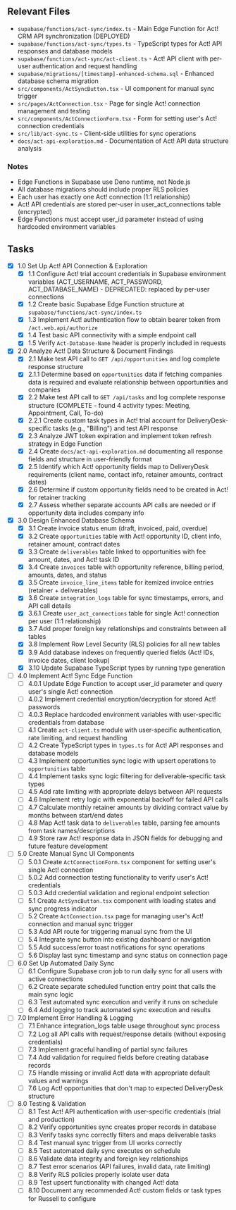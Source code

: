 ## Relevant Files

- `supabase/functions/act-sync/index.ts` - Main Edge Function for Act! CRM API synchronization (DEPLOYED)
- `supabase/functions/act-sync/types.ts` - TypeScript types for Act! API responses and database models  
- `supabase/functions/act-sync/act-client.ts` - Act! API client with per-user authentication and request handling
- `supabase/migrations/[timestamp]-enhanced-schema.sql` - Enhanced database schema migration
- `src/components/ActSyncButton.tsx` - UI component for manual sync trigger
- `src/pages/ActConnection.tsx` - Page for single Act! connection management and testing
- `src/components/ActConnectionForm.tsx` - Form for setting user's Act! connection credentials
- `src/lib/act-sync.ts` - Client-side utilities for sync operations
- `docs/act-api-exploration.md` - Documentation of Act! API data structure analysis

### Notes

- Edge Functions in Supabase use Deno runtime, not Node.js
- All database migrations should include proper RLS policies
- Each user has exactly one Act! connection (1:1 relationship)
- Act! API credentials are stored per-user in user_act_connections table (encrypted)
- Edge Functions must accept user_id parameter instead of using hardcoded environment variables

## Tasks

- [x] 1.0 Set Up Act! API Connection & Exploration
  - [x] 1.1 Configure Act! trial account credentials in Supabase environment variables (ACT_USERNAME, ACT_PASSWORD, ACT_DATABASE_NAME) - DEPRECATED: replaced by per-user connections
  - [x] 1.2 Create basic Supabase Edge Function structure at `supabase/functions/act-sync/index.ts`
  - [x] 1.3 Implement Act! authentication flow to obtain bearer token from `/act.web.api/authorize`
  - [x] 1.4 Test basic API connectivity with a simple endpoint call
  - [x] 1.5 Verify `Act-Database-Name` header is properly included in requests

- [x] 2.0 Analyze Act! Data Structure & Document Findings
  - [x] 2.1 Make test API call to `GET /api/opportunities` and log complete response structure
  - [x] 2.1.1 Determine based on `opportunities` data if fetching companies data is required and evaluate relationship between opportunities and companies
  - [x] 2.2 Make test API call to `GET /api/tasks` and log complete response structure (COMPLETE - found 4 activity types: Meeting, Appointment, Call, To-do)  
  - [x] 2.2.1 Create custom task types in Act! trial account for DeliveryDesk-specific tasks (e.g., "Billing") and test API response
  - [x] 2.3 Analyze JWT token expiration and implement token refresh strategy in Edge Function
  - [x] 2.4 Create `docs/act-api-exploration.md` documenting all response fields and structure in user-friendly format
  - [x] 2.5 Identify which Act! opportunity fields map to DeliveryDesk requirements (client name, contact info, retainer amounts, contract dates)
  - [x] 2.6 Determine if custom opportunity fields need to be created in Act! for retainer tracking
  - [x] 2.7 Assess whether separate accounts API calls are needed or if opportunity data includes company info

- [x] 3.0 Design Enhanced Database Schema
  - [x] 3.1 Create invoice status enum (draft, invoiced, paid, overdue)
  - [x] 3.2 Create `opportunities` table with Act! opportunity ID, client info, retainer amount, contract dates
  - [x] 3.3 Create `deliverables` table linked to opportunities with fee amount, dates, and Act! task ID
  - [x] 3.4 Create `invoices` table with opportunity reference, billing period, amounts, dates, and status
  - [x] 3.5 Create `invoice_line_items` table for itemized invoice entries (retainer + deliverables)
  - [x] 3.6 Create `integration_logs` table for sync timestamps, errors, and API call details
  - [x] 3.6.1 Create `user_act_connections` table for single Act! connection per user (1:1 relationship)
  - [x] 3.7 Add proper foreign key relationships and constraints between all tables
  - [x] 3.8 Implement Row Level Security (RLS) policies for all new tables
  - [x] 3.9 Add database indexes on frequently queried fields (Act! IDs, invoice dates, client lookup)
  - [x] 3.10 Update Supabase TypeScript types by running type generation

- [ ] 4.0 Implement Act! Sync Edge Function
  - [ ] 4.0.1 Update Edge Function to accept user_id parameter and query user's single Act! connection
  - [ ] 4.0.2 Implement credential encryption/decryption for stored Act! passwords
  - [ ] 4.0.3 Replace hardcoded environment variables with user-specific credentials from database
  - [ ] 4.1 Create `act-client.ts` module with user-specific authentication, rate limiting, and request handling
  - [ ] 4.2 Create TypeScript types in `types.ts` for Act! API responses and database models
  - [ ] 4.3 Implement opportunities sync logic with upsert operations to `opportunities` table
  - [ ] 4.4 Implement tasks sync logic filtering for deliverable-specific task types
  - [ ] 4.5 Add rate limiting with appropriate delays between API requests
  - [ ] 4.6 Implement retry logic with exponential backoff for failed API calls
  - [ ] 4.7 Calculate monthly retainer amounts by dividing contract value by months between start/end dates
  - [ ] 4.8 Map Act! task data to `deliverables` table, parsing fee amounts from task names/descriptions
  - [ ] 4.9 Store raw Act! response data in JSON fields for debugging and future feature development

- [ ] 5.0 Create Manual Sync UI Components
  - [ ] 5.0.1 Create `ActConnectionForm.tsx` component for setting user's single Act! connection
  - [ ] 5.0.2 Add connection testing functionality to verify user's Act! credentials
  - [ ] 5.0.3 Add credential validation and regional endpoint selection
  - [ ] 5.1 Create `ActSyncButton.tsx` component with loading states and sync progress indicator
  - [ ] 5.2 Create `ActConnection.tsx` page for managing user's Act! connection and manual sync trigger
  - [ ] 5.3 Add API route for triggering manual sync from the UI
  - [ ] 5.4 Integrate sync button into existing dashboard or navigation
  - [ ] 5.5 Add success/error toast notifications for sync operations
  - [ ] 5.6 Display last sync timestamp and sync status on connection page

- [ ] 6.0 Set Up Automated Daily Sync
  - [ ] 6.1 Configure Supabase cron job to run daily sync for all users with active connections
  - [ ] 6.2 Create separate scheduled function entry point that calls the main sync logic
  - [ ] 6.3 Test automated sync execution and verify it runs on schedule
  - [ ] 6.4 Add logging to track automated sync execution and results

- [ ] 7.0 Implement Error Handling & Logging
  - [ ] 7.1 Enhance integration_logs table usage throughout sync process
  - [ ] 7.2 Log all API calls with request/response details (without exposing credentials)
  - [ ] 7.3 Implement graceful handling of partial sync failures
  - [ ] 7.4 Add validation for required fields before creating database records
  - [ ] 7.5 Handle missing or invalid Act! data with appropriate default values and warnings
  - [ ] 7.6 Log Act! opportunities that don't map to expected DeliveryDesk structure

- [ ] 8.0 Testing & Validation
  - [ ] 8.1 Test Act! API authentication with user-specific credentials (trial and production)
  - [ ] 8.2 Verify opportunities sync creates proper records in database
  - [ ] 8.3 Verify tasks sync correctly filters and maps deliverable tasks
  - [ ] 8.4 Test manual sync trigger from UI works correctly
  - [ ] 8.5 Test automated daily sync executes on schedule
  - [ ] 8.6 Validate data integrity and foreign key relationships
  - [ ] 8.7 Test error scenarios (API failures, invalid data, rate limiting)
  - [ ] 8.8 Verify RLS policies properly isolate user data
  - [ ] 8.9 Test upsert functionality with changed Act! data
  - [ ] 8.10 Document any recommended Act! custom fields or task types for Russell to configure 